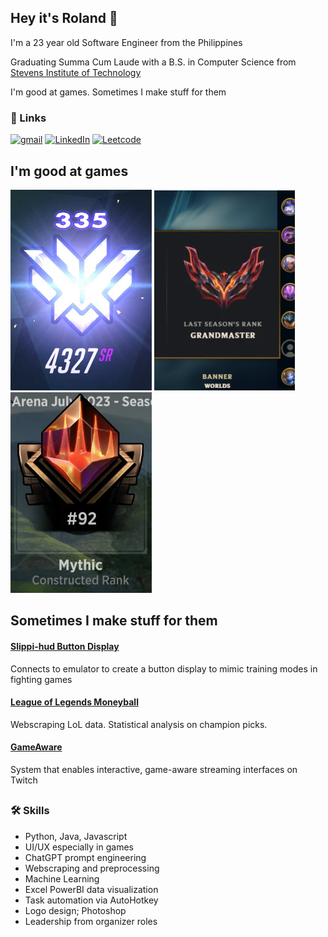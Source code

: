 
## Hey it's Roland 👋

I'm a 23 year old Software Engineer from the Philippines

Graduating Summa Cum Laude with a B.S. in Computer Science from [Stevens Institute of Technology](https://www.stevens.edu/)

I'm good at games. Sometimes I make stuff for them


### 🔗 Links

[![gmail](https://img.shields.io/badge/gmail-ea493b?style=for-the-badge&logo=gmail&logoColor=white)](mailto:rolandtumbokon@gmail.com)
[![LinkedIn](https://img.shields.io/badge/linkedin-0A66C2?style=for-the-badge&logo=linkedin&logoColor=white)](https://www.linkedin.com/in/rolandtumbokon/)
[![Leetcode](https://img.shields.io/badge/leetcode-darkorange?style=for-the-badge&logo=leetcode&logoColor=white)](https://leetcode.com/RolandTumbokon/)


## I'm good at games

![OW](/img/OWTop500.png) ![LOL](/img/LOLGM.png) ![MTGA](/img/MTGAMythic.png)


## Sometimes I make stuff for them 

#### [Slippi-hud Button Display](https://github.com/RolandTumbokon/slippi-hud)
Connects to emulator to create a button display to mimic training modes in fighting games

#### [League of Legends Moneyball](https://github.com/RolandTumbokon/LoL-Moneyball)
Webscraping LoL data. Statistical analysis on champion picks. 

#### [GameAware](https://github.com/Ludolab/GameAwareExtension)
System that enables interactive, game-aware streaming interfaces on Twitch

##
### 🛠 Skills
- Python, Java, Javascript
- UI/UX especially in games
- ChatGPT prompt engineering
- Webscraping and preprocessing
- Machine Learning
- Excel PowerBI data visualization
- Task automation via AutoHotkey
- Logo design; Photoshop
- Leadership from organizer roles

